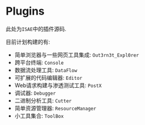 # Plugins

此处为`ISAE`中的插件源码.

目前计划构建的有:

* 简单浏览器与一些网页工具集成: `Out3rn3t_Expl0rer`
* 跨平台终端: `Console`
* 数据流处理工具: `DataFlow`
* 可扩展的代码编辑器: `Editor`
* Web请求构建与渗透测试工具: `PostX`
* 调试器: `Debugger`
* 二进制分析工具: `Cutter`
* 简单资源管理器: `ResourceManager`
* 小工具集合: `ToolBox`
